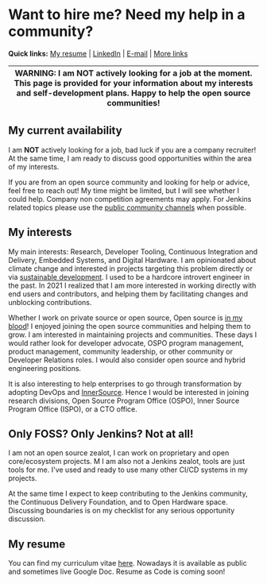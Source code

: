 # Want to hire me? Need my help in a community?

**Quick links:** [My resume](https://docs.google.com/document/d/17nQnjqXoV9Irij_CX4XE87VoUXMHqY1MWVh2H7zry_8/edit?usp=sharing) | 
[LinkedIn](https://www.linkedin.com/in/onenashev/) |
[E-mail](mailto:o.v.nenashev+opportunities@gmail.com) |
[More links](https://linktr.ee/onenashev)

| WARNING: I am **NOT** actively looking for a job at the moment. This page is provided for your information about my interests and self-development plans. Happy to help the open source communities! |
| --- |

## My current availability

I am **NOT** actively looking for a job, bad luck if you are a company recruiter!
At the same time, I am ready to discuss good opportunities within the area of my interests.

If you are from an open source community and looking for help or advice, feel free to reach out!
My time might be limited, but I will see whether I could help.
Company non competition agreements may apply.
For Jenkins related topics please use the
[public community channels](https://www.jenkins.io/participate/connect/) when possible.

## My interests

My main interests: Research, Developer Tooling, Continuous Integration and Delivery, Embedded Systems, and Digital Hardware.
I am opinionated about climate change and interested in projects targeting this problem directly or via [sustainable development](https://en.wikipedia.org/wiki/Sustainable_development).
I used to be a hardcore introvert engineer in the past.
In 2021 I realized that I am more interested in working directly with end users and contributors, and helping them by facilitating changes and unblocking contributions.

Whether I work on private source or open source,
Open source is [in my blood](https://www.youtube.com/watch?v=ojx8dyes__8)!
I enjoyed joining the open source communities and helping them to grow.
I am interested in maintaining projects and communities.
These days I would rather look for developer advocate, 
OSPO program management, product management, community leadership,
or other community or Developer Relations roles. 
I would also consider open source and hybrid engineering positions.

It is also interesting to help enterprises to go through transformation by adopting DevOps and [InnerSource](https://en.wikipedia.org/wiki/Inner_source).
Hence I would be interested in joining
research divisions,
Open Source Program Office (OSPO), 
Inner Source Program Office (ISPO), 
or a CTO office.

## Only FOSS? Only Jenkins? Not at all!

I am not an open source zealot,
I can work on proprietary and open core/ecosystem projects.
M
I am also not a Jenkins zealot, tools are just tools for me.
I've used and ready to use many other CI/CD systems in my projects.

At the same time I expect to keep contributing to the Jenkins community, the Continuous Delivery Foundation, and to Open Hardware space.
Discussing boundaries is on my checklist for any serious opportunity discussion.

## My resume

You can find my curriculum vitae [here](https://docs.google.com/document/d/17nQnjqXoV9Irij_CX4XE87VoUXMHqY1MWVh2H7zry_8/edit?usp=sharing).
Nowadays it is available as public and sometimes live Google Doc.
Resume as Code is coming soon!
